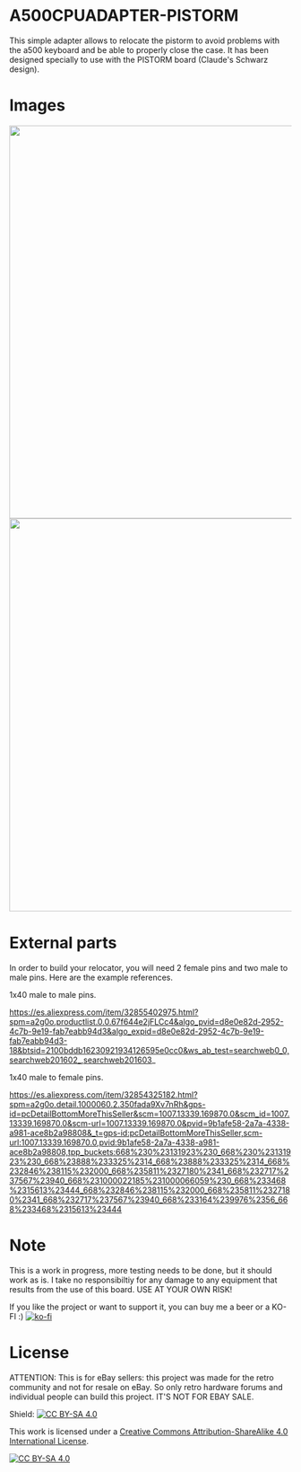 # A500CPUADAPTER-PISTORM
This simple adapter allows to relocate the pistorm to avoid problems with the a500 keyboard and be able to properly close the case. It has been designed specially to use with the PISTORM board (Claude's Schwarz design).

# Images

<img src="https://github.com/arananet/A500CPUADAPTER-PISTORM/blob/main/images/1.png?raw=true" width="700">

<img src="https://github.com/arananet/A500CPUADAPTER-PISTORM/blob/master/images/2.png?raw=true" width="700">

# External parts

In order to build your relocator, you will need 2 female pins and two male to male pins. Here are the example references.

1x40 male to male pins.

https://es.aliexpress.com/item/32855402975.html?spm=a2g0o.productlist.0.0.67f644e2jFLCc4&algo_pvid=d8e0e82d-2952-4c7b-9e19-fab7eabb94d3&algo_expid=d8e0e82d-2952-4c7b-9e19-fab7eabb94d3-18&btsid=2100bddb16230921934126595e0cc0&ws_ab_test=searchweb0_0,searchweb201602_,searchweb201603_

1x40 male to female pins.

https://es.aliexpress.com/item/32854325182.html?spm=a2g0o.detail.1000060.2.350fada9Xv7nRh&gps-id=pcDetailBottomMoreThisSeller&scm=1007.13339.169870.0&scm_id=1007.13339.169870.0&scm-url=1007.13339.169870.0&pvid=9b1afe58-2a7a-4338-a981-ace8b2a98808&_t=gps-id:pcDetailBottomMoreThisSeller,scm-url:1007.13339.169870.0,pvid:9b1afe58-2a7a-4338-a981-ace8b2a98808,tpp_buckets:668%230%23131923%230_668%230%23131923%230_668%23888%233325%2314_668%23888%233325%2314_668%232846%238115%232000_668%235811%2327180%2341_668%232717%237567%23940_668%231000022185%231000066059%230_668%233468%2315613%23444_668%232846%238115%232000_668%235811%2327180%2341_668%232717%237567%23940_668%233164%239976%2356_668%233468%2315613%23444

# Note

This is a work in progress, more testing needs to be done, but it should work as is. I take no responsibiltiy for any damage to any equipment that results from the use of this board. USE AT YOUR OWN RISK!

If you like the project or want to support it, you can buy me a beer or a KO-FI :) 
[![ko-fi](https://www.ko-fi.com/img/githubbutton_sm.svg)](https://ko-fi.com/H2H51MPWG)

# License

ATTENTION: This is for eBay sellers: this project was made for the retro community and not for resale on eBay. So only retro hardware forums and individual people can build this project. IT'S NOT FOR EBAY SALE.

Shield: [![CC BY-SA 4.0][cc-by-sa-shield]][cc-by-sa]

This work is licensed under a [Creative Commons Attribution-ShareAlike 4.0
International License][cc-by-sa].

[![CC BY-SA 4.0][cc-by-sa-image]][cc-by-sa]

[cc-by-sa]: http://creativecommons.org/licenses/by-sa/4.0/
[cc-by-sa-image]: https://licensebuttons.net/l/by-sa/4.0/88x31.png
[cc-by-sa-shield]: https://img.shields.io/badge/License-CC%20BY--SA%204.0-lightgrey.svg
